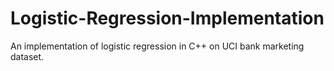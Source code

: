 # Logistic-Regression-Implementation
An implementation of logistic regression in C++ on UCI bank marketing dataset.
